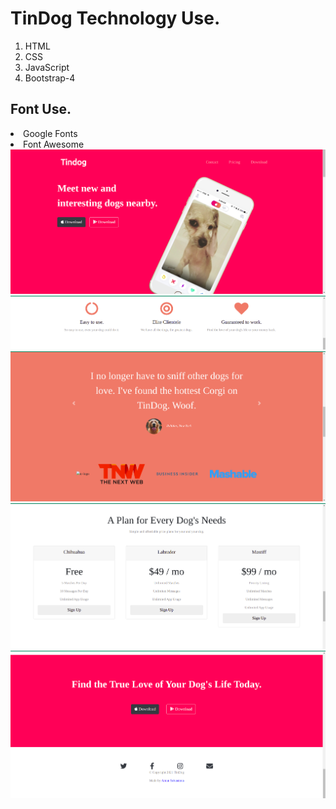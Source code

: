 <h1>TinDog Technology Use.</h1>
<ol>
  <li>HTML</li>
  <li>CSS</li>
  <li>JavaScript</li>
  <li>Bootstrap-4</li>
</ol>

<h2>Font Use.</h2>
<li>Google Fonts</li> 
<li>Font Awesome</li>

<img src="images/tin1" alt="">
<img src="images/tin2" alt="">
<img src="images/tin3" alt="">
<img src="images/tin4" alt="">
<img src="images/tin5" alt="">
